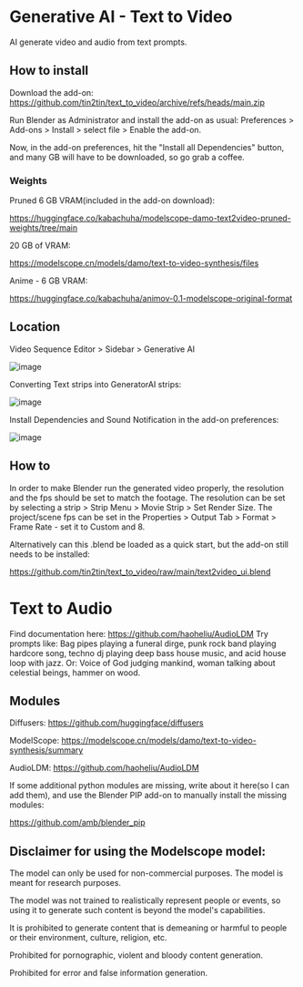 # Generative AI - Text to Video
AI generate video and audio from text prompts. 

## How to install
Download the add-on: https://github.com/tin2tin/text_to_video/archive/refs/heads/main.zip

Run Blender as Administrator and install the add-on as usual: Preferences > Add-ons > Install > select file > Enable the add-on. 

Now, in the add-on preferences, hit the "Install all Dependencies" button, and many GB will have to be downloaded, so go grab a coffee. 

### Weights
Pruned 6 GB VRAM(included in the add-on download):

https://huggingface.co/kabachuha/modelscope-damo-text2video-pruned-weights/tree/main

20 GB of VRAM:

https://modelscope.cn/models/damo/text-to-video-synthesis/files

Anime - 6 GB VRAM:

https://huggingface.co/kabachuha/animov-0.1-modelscope-original-format

## Location

Video Sequence Editor > Sidebar > Generative AI

![image](https://user-images.githubusercontent.com/1322593/233038942-ae01ed61-9977-4478-b90a-af8282d6556c.png)

Converting Text strips into GeneratorAI strips:

![image](https://user-images.githubusercontent.com/1322593/232625894-6726d407-c802-4619-864a-0b8b7faeceff.png)

Install Dependencies and Sound Notification in the add-on preferences:

![image](https://user-images.githubusercontent.com/1322593/233042178-8a7d300e-6093-4a95-ab79-13024e0af60e.png)

## How to
In order to make Blender run the generated video properly, the resolution and the fps should be set to match the footage. 
The resolution can be set by selecting a strip > Strip Menu > Movie Strip > Set Render Size.
The project/scene fps can be set in the Properties > Output Tab > Format > Frame Rate - set it to Custom and 8. 

Alternatively can this .blend be loaded as a quick start, but the add-on still needs to be installed:

https://github.com/tin2tin/text_to_video/raw/main/text2video_ui.blend

# Text to Audio

Find documentation here: https://github.com/haoheliu/AudioLDM
Try prompts like: Bag pipes playing a funeral dirge, punk rock band playing hardcore song, techno dj playing deep bass house music, and acid house loop with jazz.
Or: Voice of God judging mankind, woman talking about celestial beings, hammer on wood.


## Modules
Diffusers: https://github.com/huggingface/diffusers

ModelScope: https://modelscope.cn/models/damo/text-to-video-synthesis/summary

AudioLDM: https://github.com/haoheliu/AudioLDM

If some additional python modules are missing, write about it here(so I can add them), and use the Blender PIP add-on to manually install the missing modules:

https://github.com/amb/blender_pip


## Disclaimer for using the Modelscope model:

The model can only be used for non-commercial purposes. The model is meant for research purposes.

The model was not trained to realistically represent people or events, so using it to generate such content is beyond the model's capabilities.

It is prohibited to generate content that is demeaning or harmful to people or their environment, culture, religion, etc.

Prohibited for pornographic, violent and bloody content generation.

Prohibited for error and false information generation.








